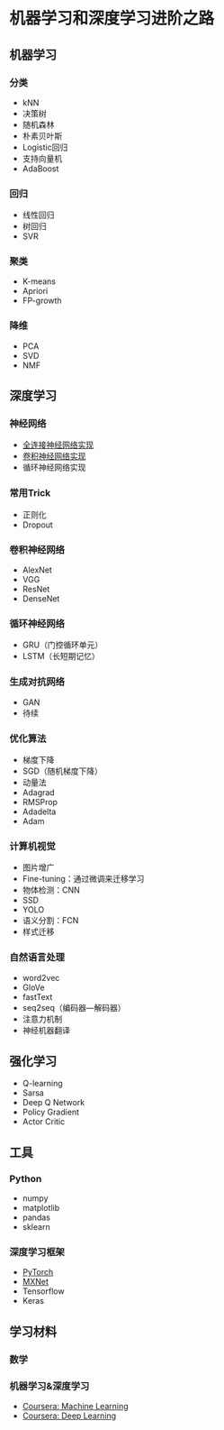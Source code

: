 机器学习和深度学习进阶之路
======

机器学习
-------
### 分类
* kNN
* 决策树
* 随机森林
* 朴素贝叶斯
* Logistic回归
* 支持向量机
* AdaBoost


### 回归
* 线性回归
* 树回归
* SVR


### 聚类
* K-means
* Apriori
* FP-growth


### 降维
* PCA
* SVD
* NMF



深度学习
-------
### 神经网络
* [全连接神经网络实现](https://github.com/cryer/Fully_Connected_Nets_with_numpy "项目代码实现")
* [卷积神经网络实现](https://github.com/cryer/Coursera_deep_learning/tree/master/Convolutional%20Neural%20Nets/week1)
* 循环神经网络实现


### 常用Trick
* 正则化
* Dropout


### 卷积神经网络
* AlexNet
* VGG
* ResNet
* DenseNet


### 循环神经网络
* GRU（门控循环单元）
* LSTM（长短期记忆）


### 生成对抗网络
* GAN
* 待续


### 优化算法
* 梯度下降
* SGD（随机梯度下降）
* 动量法
* Adagrad
* RMSProp
* Adadelta
* Adam


### 计算机视觉
* 图片增广
* Fine-tuning：通过微调来迁移学习
* 物体检测：CNN
* SSD
* YOLO
* 语义分割：FCN
* 样式迁移


### 自然语言处理
* word2vec
* GloVe
* fastText
* seq2seq（编码器—解码器）
* 注意力机制
* 神经机器翻译



强化学习
-------
* Q-learning
* Sarsa
* Deep Q Network
* Policy Gradient
* Actor Critic



工具
-------
### Python
* numpy
* matplotlib
* pandas
* sklearn

### 深度学习框架
* [PyTorch](https://github.com/chenyuntc/pytorch-book/ "《深度学习框架PyTorch：入门与实践》")
* [MXNet](http://zh.gluon.ai/ "动手学深度学习")
* Tensorflow
* Keras



学习材料
-------
### 数学


### 机器学习&深度学习
* [Coursera: Machine Learning](http://study.163.com/course/courseMain.htm?courseId=1004570029)
* [Coursera: Deep Learning](http://study.163.com/my#/smarts)
